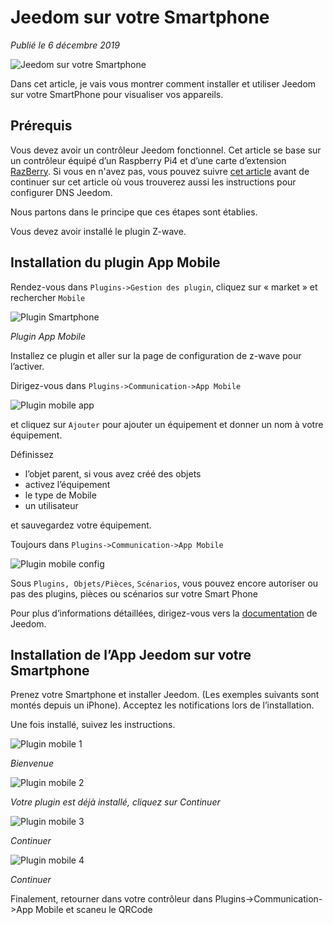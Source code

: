 # Jeedom sur votre Smartphone

*Publié le 6 décembre 2019*

![Jeedom sur votre Smartphone](Assets/images/jeedom-app-mobile.png "Jeedom sur votre Smartphone")

Dans cet article, je vais vous montrer comment installer et utiliser Jeedom sur votre SmartPhone pour visualiser vos appareils.

## Prérequis
Vous devez avoir un contrôleur Jeedom fonctionnel. Cet article se base sur un contrôleur équipé d’un Raspberry Pi4 et d’une carte d’extension [RazBerry](https://z-wave.me/products/razberry/). Si vous en n'avez pas, vous pouvez suivre [cet article](../installation-jeedom) avant de continuer sur cet article où vous trouverez aussi les instructions pour configurer DNS Jeedom.

Nous partons dans le principe que ces étapes sont établies.

Vous devez avoir installé le plugin Z-wave.

## Installation du plugin App Mobile

Rendez-vous dans `Plugins->Gestion des plugin`, cliquez sur « market » et rechercher `Mobile`

![Plugin Smartphone](Assets/images/jeedom-mobile.png "Plugin Smartphone")

*Plugin App Mobile*

Installez ce plugin et aller sur la page de configuration de z-wave pour l’activer.

Dirigez-vous dans `Plugins->Communication->App Mobile`

![Plugin mobile app](Assets/images/jeedom-mobile-app.png "Plugin mobile app")

et cliquez sur `Ajouter` pour ajouter un équipement et donner un nom à votre équipement.

Définissez

* l’objet parent, si vous avez créé des objets
* activez l’équipement
* le type de Mobile
* un utilisateur

et sauvegardez votre équipement.

Toujours dans `Plugins->Communication->App Mobile`

![Plugin mobile config](Assets/images/jeedom-mobile-config.png "Plugin mobile config")

Sous `Plugins, Objets/Pièces`, `Scénarios`, vous pouvez encore autoriser ou pas des plugins, pièces ou scénarios sur votre Smart Phone

Pour plus d’informations détaillées, dirigez-vous vers la [documentation](https://jeedom.github.io/plugin-mobile/fr_FR/) de Jeedom.

## Installation de l’App Jeedom sur votre Smartphone

Prenez votre Smartphone et installer Jeedom. (Les exemples suivants sont montés depuis un iPhone). Acceptez les notifications lors de l’installation.

Une fois installé, suivez les instructions.

![Plugin mobile 1](Assets/images/jeedom-mobile-1.png "Plugin mobile 1")

*Bienvenue*

![Plugin mobile 2](Assets/images/jeedom-mobile-2.png "Plugin mobile 2")

*Votre plugin est déjà installé, cliquez sur Continuer*

![Plugin mobile 3](Assets/images/jeedom-mobile-3.png "Plugin mobile 3")

*Continuer*

![Plugin mobile 4](Assets/images/jeedom-mobile-4.png "Plugin mobile 4")

*Continuer*

Finalement, retourner dans votre contrôleur dans Plugins->Communication->App Mobile et scaneu le QRCode

